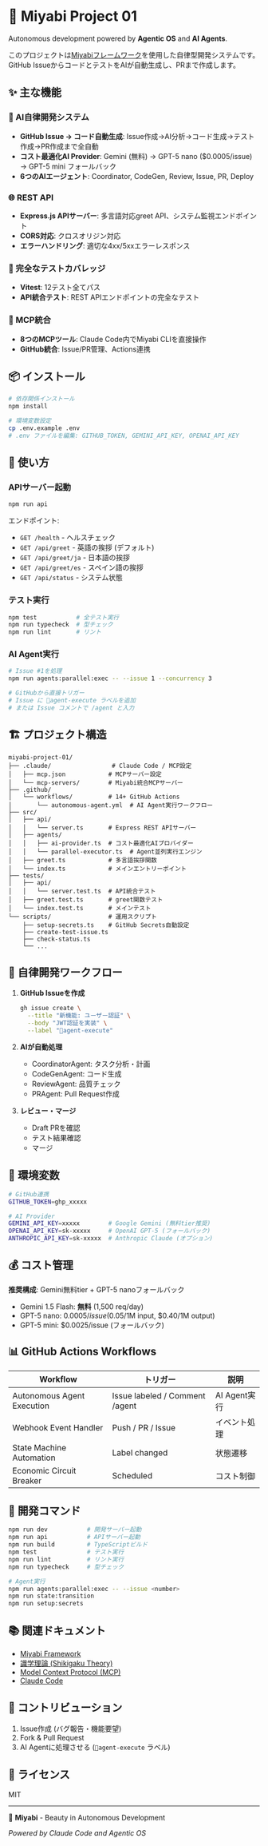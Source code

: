 # 🌸 Miyabi Project 01

Autonomous development powered by **Agentic OS** and **AI Agents**.

このプロジェクトは[Miyabiフレームワーク](https://github.com/ShunsukeHayashi/Autonomous-Operations)を使用した自律型開発システムです。GitHub IssueからコードとテストをAIが自動生成し、PRまで作成します。

## ✨ 主な機能

### 🤖 AI自律開発システム
- **GitHub Issue → コード自動生成**: Issue作成→AI分析→コード生成→テスト作成→PR作成まで全自動
- **コスト最適化AI Provider**: Gemini (無料) → GPT-5 nano ($0.0005/issue) → GPT-5 mini フォールバック
- **6つのAIエージェント**: Coordinator, CodeGen, Review, Issue, PR, Deploy

### 🌐 REST API
- **Express.js APIサーバー**: 多言語対応greet API、システム監視エンドポイント
- **CORS対応**: クロスオリジン対応
- **エラーハンドリング**: 適切な4xx/5xxエラーレスポンス

### 🧪 完全なテストカバレッジ
- **Vitest**: 12テスト全てパス
- **API統合テスト**: REST APIエンドポイントの完全なテスト

### 🔌 MCP統合
- **8つのMCPツール**: Claude Code内でMiyabi CLIを直接操作
- **GitHub統合**: Issue/PR管理、Actions連携

## 📦 インストール

```bash
# 依存関係インストール
npm install

# 環境変数設定
cp .env.example .env
# .env ファイルを編集: GITHUB_TOKEN, GEMINI_API_KEY, OPENAI_API_KEY
```

## 🚀 使い方

### APIサーバー起動

```bash
npm run api
```

エンドポイント:
- `GET /health` - ヘルスチェック
- `GET /api/greet` - 英語の挨拶 (デフォルト)
- `GET /api/greet/ja` - 日本語の挨拶
- `GET /api/greet/es` - スペイン語の挨拶
- `GET /api/status` - システム状態

### テスト実行

```bash
npm test           # 全テスト実行
npm run typecheck  # 型チェック
npm run lint       # リント
```

### AI Agent実行

```bash
# Issue #1を処理
npm run agents:parallel:exec -- --issue 1 --concurrency 3

# GitHubから直接トリガー
# Issue に 🤖agent-execute ラベルを追加
# または Issue コメントで /agent と入力
```

## 🏗️ プロジェクト構造

```
miyabi-project-01/
├── .claude/                 # Claude Code / MCP設定
│   ├── mcp.json            # MCPサーバー設定
│   └── mcp-servers/        # Miyabi統合MCPサーバー
├── .github/
│   └── workflows/          # 14+ GitHub Actions
│       └── autonomous-agent.yml  # AI Agent実行ワークフロー
├── src/
│   ├── api/
│   │   └── server.ts       # Express REST APIサーバー
│   ├── agents/
│   │   ├── ai-provider.ts  # コスト最適化AIプロバイダー
│   │   └── parallel-executor.ts  # Agent並列実行エンジン
│   ├── greet.ts            # 多言語挨拶関数
│   └── index.ts            # メインエントリーポイント
├── tests/
│   ├── api/
│   │   └── server.test.ts  # API統合テスト
│   ├── greet.test.ts       # greet関数テスト
│   └── index.test.ts       # メインテスト
└── scripts/                # 運用スクリプト
    ├── setup-secrets.ts    # GitHub Secrets自動設定
    ├── create-test-issue.ts
    ├── check-status.ts
    └── ...
```

## 🤖 自律開発ワークフロー

1. **GitHub Issueを作成**
   ```bash
   gh issue create \
     --title "新機能: ユーザー認証" \
     --body "JWT認証を実装" \
     --label "🤖agent-execute"
   ```

2. **AIが自動処理**
   - CoordinatorAgent: タスク分析・計画
   - CodeGenAgent: コード生成
   - ReviewAgent: 品質チェック
   - PRAgent: Pull Request作成

3. **レビュー・マージ**
   - Draft PRを確認
   - テスト結果確認
   - マージ

## 🔑 環境変数

```bash
# GitHub連携
GITHUB_TOKEN=ghp_xxxxx

# AI Provider
GEMINI_API_KEY=xxxxx        # Google Gemini (無料tier推奨)
OPENAI_API_KEY=sk-xxxxx     # OpenAI GPT-5 (フォールバック)
ANTHROPIC_API_KEY=sk-xxxxx  # Anthropic Claude (オプション)
```

## 💰 コスト管理

**推奨構成**: Gemini無料tier + GPT-5 nanoフォールバック
- Gemini 1.5 Flash: **無料** (1,500 req/day)
- GPT-5 nano: $0.0005/issue ($0.05/1M input, $0.40/1M output)
- GPT-5 mini: $0.0025/issue (フォールバック)

## 📊 GitHub Actions Workflows

| Workflow | トリガー | 説明 |
|----------|---------|------|
| Autonomous Agent Execution | Issue labeled / Comment /agent | AI Agent実行 |
| Webhook Event Handler | Push / PR / Issue | イベント処理 |
| State Machine Automation | Label changed | 状態遷移 |
| Economic Circuit Breaker | Scheduled | コスト制御 |

## 🧰 開発コマンド

```bash
npm run dev           # 開発サーバー起動
npm run api           # APIサーバー起動
npm run build         # TypeScriptビルド
npm test              # テスト実行
npm run lint          # リント実行
npm run typecheck     # 型チェック

# Agent実行
npm run agents:parallel:exec -- --issue <number>
npm run state:transition
npm run setup:secrets
```

## 📚 関連ドキュメント

- [Miyabi Framework](https://github.com/ShunsukeHayashi/Autonomous-Operations)
- [識学理論 (Shikigaku Theory)](https://www.shikigaku.jp/)
- [Model Context Protocol (MCP)](https://modelcontextprotocol.io/)
- [Claude Code](https://claude.com/claude-code)

## 🤝 コントリビューション

1. Issue作成 (バグ報告・機能要望)
2. Fork & Pull Request
3. AI Agentに処理させる (`🤖agent-execute` ラベル)

## 📝 ライセンス

MIT

---

🌸 **Miyabi** - Beauty in Autonomous Development

*Powered by Claude Code and Agentic OS*
